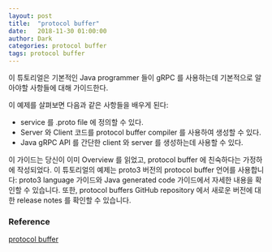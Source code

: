 ```yaml
---
layout: post
title:  "protocol buffer"
date:   2018-11-30 01:00:00
author: Dark
categories: protocol buffer
tags: protocol buffer
---
```


이 튜토리얼은 기본적인 Java programmer 들이 gRPC 를 사용하는데 기본적으로 알아야할 사항들에 대해 가이드한다.

이 예제를 살펴보면 다음과 같은 사항들을 배우게 된다:

- service 를 .proto file 에 정의할 수 있다.
- Server 와 Client 코드를 protocol buffer compiler 를 사용하여 생성할 수 있다.
- Java gRPC API 를 간단한 client 와 server 를 생성하는데 사용할 수 있다.

이 가이드는 당신이 이미 Overview 를 읽었고, protocol buffer 에 친숙하다는 가정하에 작성되었다.
이 튜토리얼의 예제는 proto3 버전의 protocol buffer 언어를 사용합니다:
proto3 language 가이드와 Java generated code 가이드에서 자세한 내용을 확인할 수 있습니다.
또한, protocol buffers GitHub repository 에서 새로운 버전에 대한 release notes 를 확인할 수 있습니다.

### Reference
[protocol buffer]

[protocol buffer]:      https://developers.google.com/protocol-buffers/docs/overview
